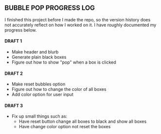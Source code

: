 ## BUBBLE POP PROGRESS LOG

I finished this project before I made the repo, so the version history does not accurately reflect on how I worked on it. I have roughly documented my progress below.

#### DRAFT 1
- Make header and blurb
- Generate plain black boxes
- Figure out how to show "pop" when a box is clicked

#### DRAFT 2
- Make reset bubbles option
- Figure out how to change the color of all boxes
- Add color option for user input

#### DRAFT 3
- Fix up small things such as:
  - Have reset button change all boxes to black and show all boxes
  - Have change color option not reset the boxes
